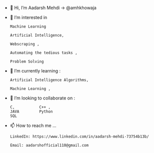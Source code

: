 - 👋 Hi, I’m Aadarsh Mehdi -> @amhkhowaja
- 👀 I’m interested in 

      Machine Learning

      Artificial Intelligence,

      Webscraping ,

      Automating the tedious tasks ,

      Problem Solving

- 🌱 I’m currently learning :
      
      Artificial Intelligence Algorithms,
      
      Machine Learning ,
      
- 💞️ I’m looking to collaborate on :

      C,           C++ , 
      JAVA         Python
      SQL

- 📫 How to reach me ...
      
      LinkedIn: https://www.linkedin.com/in/aadarsh-mehdi-73754b13b/
      
      Email: aadarshofficial110@gmail.com
<!---
amhkhowaja/amhkhowaja is a ✨ special ✨ repository because its `README.md` (this file) appears on your GitHub profile.
You can click the Preview link to take a look at your changes.
--->

